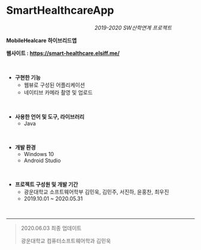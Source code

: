 # SmartHealthcareApp
 
&nbsp;&nbsp;&nbsp;&nbsp;&nbsp;&nbsp;&nbsp;&nbsp;&nbsp;&nbsp;&nbsp;&nbsp;&nbsp;&nbsp;&nbsp;&nbsp;&nbsp;&nbsp;&nbsp;&nbsp;&nbsp;&nbsp;&nbsp;&nbsp;&nbsp;&nbsp;&nbsp;&nbsp;&nbsp;&nbsp;&nbsp;&nbsp;&nbsp;&nbsp;&nbsp;&nbsp;&nbsp;&nbsp;&nbsp;&nbsp;&nbsp;&nbsp;&nbsp;&nbsp;&nbsp;&nbsp;&nbsp;&nbsp;&nbsp;&nbsp;&nbsp;&nbsp;&nbsp;&nbsp;&nbsp;&nbsp;&nbsp;&nbsp;&nbsp;&nbsp;*2019-2020 SW산학연계 프로젝트*

**MobileHealcare 하이브리드앱**

**웹사이트 : https://smart-healthcare.elsiff.me/**

<br>

- **구현한 기능**
  - 웹뷰로 구성된 어플리케이션
  - 네이티브 카메라 촬영 및 업로드

<br>

- **사용한 언어 및 도구, 라이브러리**
  + Java

<br>

+ **개발 환경**
  + Windows 10
  + Android Studio

<br>

- **프로젝트 구성원 및 개발 기간**
  + 광운대학교 소프트웨어학부 김민욱, 김민주, 서진하, 윤홍찬, 최우진
  + 2019.10.01 ~ 2020.05.31

<br>

---

> 2020.06.03 최종 업데이트
>
> 광운대학교 컴퓨터소프트웨어학과 김민욱

